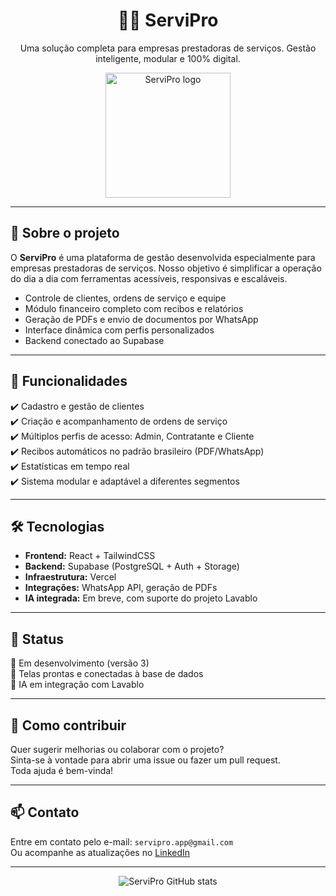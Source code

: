 <h1 align="center">👨‍🔧 ServiPro</h1>
<p align="center">
  Uma solução completa para empresas prestadoras de serviços. Gestão inteligente, modular e 100% digital.
</p>

<p align="center">
  <img src="https://your-logo-link.com/logo.png" alt="ServiPro logo" width="200"/>
</p>

---

## 🧩 Sobre o projeto

O **ServiPro** é uma plataforma de gestão desenvolvida especialmente para empresas prestadoras de serviços. Nosso objetivo é simplificar a operação do dia a dia com ferramentas acessíveis, responsivas e escaláveis.

- Controle de clientes, ordens de serviço e equipe
- Módulo financeiro completo com recibos e relatórios
- Geração de PDFs e envio de documentos por WhatsApp
- Interface dinâmica com perfis personalizados
- Backend conectado ao Supabase

---

## 🚀 Funcionalidades

✔️ Cadastro e gestão de clientes  
✔️ Criação e acompanhamento de ordens de serviço  
✔️ Múltiplos perfis de acesso: Admin, Contratante e Cliente  
✔️ Recibos automáticos no padrão brasileiro (PDF/WhatsApp)  
✔️ Estatísticas em tempo real  
✔️ Sistema modular e adaptável a diferentes segmentos  

---

## 🛠️ Tecnologias

- **Frontend:** React + TailwindCSS  
- **Backend:** Supabase (PostgreSQL + Auth + Storage)  
- **Infraestrutura:** Vercel  
- **Integrações:** WhatsApp API, geração de PDFs  
- **IA integrada:** Em breve, com suporte do projeto Lavablo

---

## 🧪 Status

🔧 Em desenvolvimento (versão 3)  
📱 Telas prontas e conectadas à base de dados  
🧠 IA em integração com Lavablo  

---

## 🤝 Como contribuir

Quer sugerir melhorias ou colaborar com o projeto?  
Sinta-se à vontade para abrir uma issue ou fazer um pull request.  
Toda ajuda é bem-vinda!

---

## 📫 Contato

Entre em contato pelo e-mail: `servipro.app@gmail.com`  
Ou acompanhe as atualizações no [LinkedIn](https://www.linkedin.com/in/seu-perfil)

---

<p align="center">
  <img src="https://github-readme-stats.vercel.app/api?username=servipro&show_icons=true&theme=radical" alt="ServiPro GitHub stats"/>
</p>
